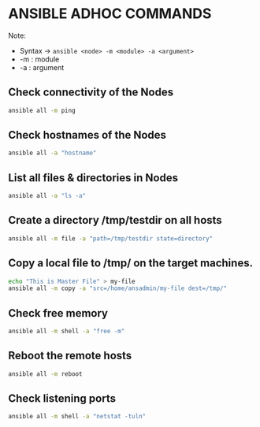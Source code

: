 # ANSIBLE ADHOC COMMANDS
Note:
* Syntax -> `ansible <node> -m <module> -a <argument>`
* -m : module
* -a : argument

## Check connectivity of the Nodes
```sh
ansible all -m ping              
```

## Check hostnames of the Nodes
```sh
ansible all -a "hostname"            
```

## List all files & directories in Nodes
```sh
ansible all -a "ls -a"               
```
## Create a directory /tmp/testdir on all hosts
```sh
ansible all -m file -a "path=/tmp/testdir state=directory"
```
## Copy a local file to /tmp/ on the target machines.
```sh
echo "This is Master File" > my-file
ansible all -m copy -a "src=/home/ansadmin/my-file dest=/tmp/"
```
## Check free memory
```sh
ansible all -m shell -a "free -m"
```
## Reboot the remote hosts
```sh
ansible all -m reboot
```
## Check listening ports
```sh
ansible all -m shell -a "netstat -tuln"
```
